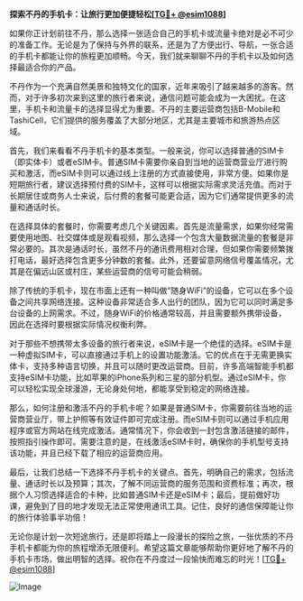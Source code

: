 **探索不丹的手机卡：让旅行更加便捷轻松[[TG💪+ @esim1088](https://t.me/s/esim1088)]**

如果你正计划前往不丹，那么选择一张适合自己的手机卡或流量卡绝对是必不可少的准备工作。无论是为了保持与外界的联系，还是为了方便出行、导航，一张合适的手机卡都能让你的旅程更加顺畅。今天，我们就来聊聊不丹的手机卡以及如何选择最适合你的产品。

不丹作为一个充满自然美景和独特文化的国家，近年来吸引了越来越多的游客。然而，对于许多初次来到这里的旅行者来说，通信问题可能会成为一大困扰。在这里，手机卡和流量卡的选择显得尤为重要。不丹的主要运营商包括B-Mobile和TashiCell，它们提供的服务覆盖了大部分地区，尤其是主要城市和旅游热点区域。

首先，我们来看看不丹手机卡的基本类型。一般来说，你可以选择普通的SIM卡（即实体卡）或者eSIM卡。普通SIM卡需要你亲自到当地的运营商营业厅进行购买和激活，而eSIM卡则可以通过线上注册的方式直接使用，非常方便。如果你是短期旅行者，建议选择预付费的SIM卡，这样可以根据实际需求灵活充值。而对于长期居住或商务人士来说，后付费的套餐可能更合适，因为它们通常提供更多的流量和通话时长。

在选择具体的套餐时，你需要考虑几个关键因素。首先是流量需求，如果你经常需要使用地图、社交媒体或是观看视频，那么选择一个包含大量数据流量的套餐是非常必要的。其次是通话时长，虽然不丹的通讯费用相对合理，但如果你需要频繁拨打电话，最好选择包含更多分钟数的套餐。此外，还要留意网络信号覆盖情况，尤其是在偏远山区或村庄，某些运营商的信号可能会稍弱。

除了传统的手机卡，现在市面上还有一种叫做“随身WiFi”的设备，它可以在多个设备之间共享网络连接。这种设备非常适合多人出行的团队，因为它可以同时满足多台设备的上网需求。不过，随身WiFi的价格通常较高，并且需要额外携带设备，因此在选择时要根据实际情况权衡利弊。

对于那些不想携带太多设备的旅行者来说，eSIM卡是一个绝佳的选择。eSIM卡是一种虚拟SIM卡，可以直接通过手机上的设置功能激活。它的优点在于无需更换实体卡，支持多种语言切换，并且可以随时更改运营商。目前，许多高端智能手机都支持eSIM卡功能，比如苹果的iPhone系列和三星的部分机型。通过eSIM卡，你可以轻松实现全球漫游，无论身处何地，都能享受到稳定的网络连接。

那么，如何注册和激活不丹的手机卡呢？如果是普通SIM卡，你需要前往当地的运营商营业厅，带上护照等有效证件即可完成注册。而eSIM卡则可以通过手机应用程序或官方网站在线完成激活。通常情况下，你会收到一封包含激活链接的邮件，按照指引操作即可。需要注意的是，在线激活eSIM卡时，确保你的手机型号支持该功能，并且已经下载了相应的运营商应用。

最后，让我们总结一下选择不丹手机卡的关键点。首先，明确自己的需求，包括流量、通话时长以及预算；其次，了解不同运营商的服务范围和资费标准；再次，根据个人习惯选择适合的卡种，比如普通SIM卡还是eSIM卡；最后，提前做好功课，避免到了目的地才发现无法正常使用通讯工具。记住，良好的通信保障能让你的旅行体验事半功倍！

无论你是计划一次短途旅行，还是即将踏上一段漫长的探险之旅，一张优质的不丹手机卡都能为你的旅程增添无限便利。希望这篇文章能够帮助你更好地了解不丹的手机卡市场，做出明智的选择。祝你在不丹度过一段愉快而难忘的时光！[[TG💪+ @esim1088](https://t.me/s/esim1088)]

![Image](https://i.postimg.cc/4NQfJmqS/Snipaste-2025-05-13-00-14-12.png)